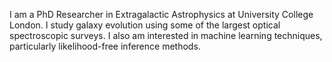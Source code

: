 <!--
**dirkscholte/dirkscholte** is a ✨ _special_ ✨ repository because its `README.md` (this file) appears on your GitHub profile.
-->
I am a PhD Researcher in Extragalactic Astrophysics at University College London. I study galaxy evolution using some of the largest optical spectroscopic surveys. I also am interested in machine learning techniques, particularly likelihood-free inference methods.
